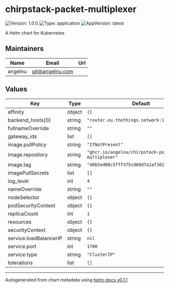 # chirpstack-packet-multiplexer

![Version: 1.0.0](https://img.shields.io/badge/Version-1.0.0-informational?style=flat-square) ![Type: application](https://img.shields.io/badge/Type-application-informational?style=flat-square) ![AppVersion: latest](https://img.shields.io/badge/AppVersion-latest-informational?style=flat-square)

A Helm chart for Kubernetes

## Maintainers

| Name | Email | Url |
| ---- | ------ | --- |
| angelnu | git@angelnu.com |  |

## Values

| Key | Type | Default | Description |
|-----|------|---------|-------------|
| affinity | object | `{}` |  |
| backend_hosts[0] | string | `"router.eu.thethings.network:1700"` |  |
| fullnameOverride | string | `""` |  |
| gateway_ids | list | `[]` |  |
| image.pullPolicy | string | `"IfNotPresent"` |  |
| image.repository | string | `"ghcr.io/angelnu/chirpstack-packet-multiplexer"` |  |
| image.tag | string | `"d8b5ed08c5fff375cd60d7a1af302d0a4237237c"` |  |
| imagePullSecrets | list | `[]` |  |
| log_level | int | `4` |  |
| nameOverride | string | `""` |  |
| nodeSelector | object | `{}` |  |
| podSecurityContext | object | `{}` |  |
| replicaCount | int | `1` |  |
| resources | object | `{}` |  |
| securityContext | object | `{}` |  |
| service.loadBalancerIP | string | `nil` |  |
| service.port | int | `1700` |  |
| service.type | string | `"ClusterIP"` |  |
| tolerations | list | `[]` |  |

----------------------------------------------
Autogenerated from chart metadata using [helm-docs v0.1.1](https://github.com/k8s-at-home/helm-docs/releases/v0.1.1)
